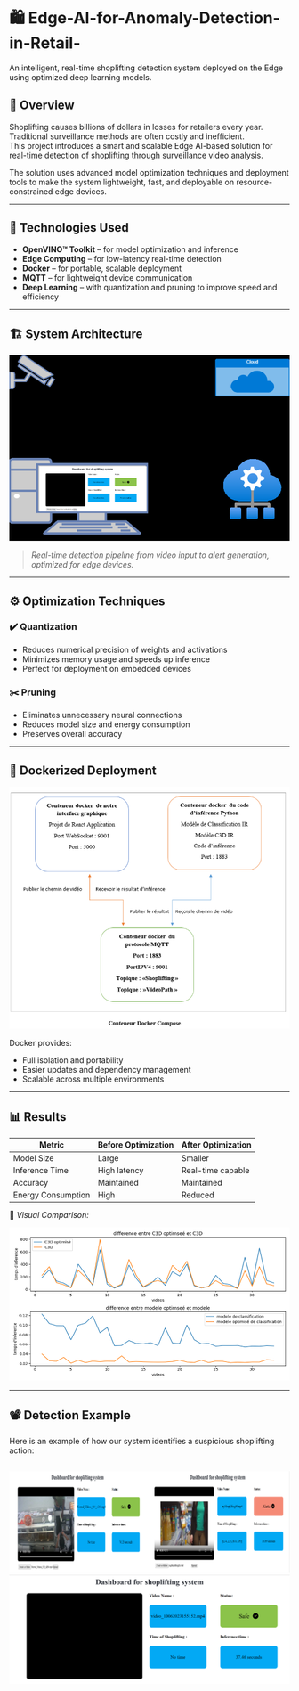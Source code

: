 # 🛍️ Edge-AI-for-Anomaly-Detection-in-Retail-

An intelligent, real-time shoplifting detection system deployed on the Edge using optimized deep learning models.

## 📌 Overview

Shoplifting causes billions of dollars in losses for retailers every year. Traditional surveillance methods are often costly and inefficient.  
This project introduces a smart and scalable Edge AI-based solution for real-time detection of shoplifting through surveillance video analysis.

The solution uses advanced model optimization techniques and deployment tools to make the system lightweight, fast, and deployable on resource-constrained edge devices.

---

## 🧠 Technologies Used

- **OpenVINO™ Toolkit** – for model optimization and inference
- **Edge Computing** – for low-latency real-time detection
- **Docker** – for portable, scalable deployment
- **MQTT** – for lightweight device communication
- **Deep Learning** – with quantization and pruning to improve speed and efficiency

---

## 🏗️ System Architecture

![System Architecture](images/slide11_image.png)

> *Real-time detection pipeline from video input to alert generation, optimized for edge devices.*

---

## ⚙️ Optimization Techniques

### ✔️ Quantization
- Reduces numerical precision of weights and activations
- Minimizes memory usage and speeds up inference
- Perfect for deployment on embedded devices

### ✂️ Pruning
- Eliminates unnecessary neural connections
- Reduces model size and energy consumption
- Preserves overall accuracy

---

## 🐳 Dockerized Deployment

![Docker Deployment](images/dockerisation.png)

Docker provides:
- Full isolation and portability
- Easier updates and dependency management
- Scalable across multiple environments

---

## 📊 Results

| Metric               | Before Optimization | After Optimization |
|----------------------|---------------------|--------------------|
| Model Size           | Large               | Smaller            |
| Inference Time       | High latency        | Real-time capable  |
| Accuracy             | Maintained          | Maintained         |
| Energy Consumption   | High                | Reduced            |

📸 *Visual Comparison:*

![Before/After Optimization](images/comparaison.png)

---

## 📽️ Detection Example

Here is an example of how our system identifies a suspicious shoplifting action:

![Detection Example1](images/V1.png)
![Detection Example2](images/V2.png)
---


